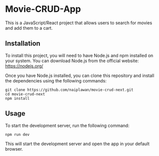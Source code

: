 # Movie-CRUD-App
This is a JavaScript/React project that allows users to search for movies and add them to a cart.

## Installation
To install this project, you will need to have Node.js and npm installed on your system. 
You can download Node.js from the official website: https://nodejs.org/

Once you have Node.js installed, you can clone this repository and install the dependencies using the following commands:
```
git clone https://github.com/naiplawan/movie-crud-next.git
cd movie-crud-next
npm install
```

## Usage

To start the development server, run the following command:
```
npm run dev
```
This will start the development server and open the app in your default browser.



